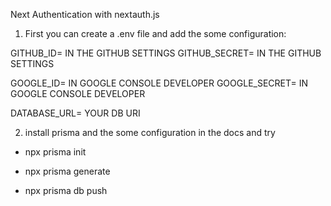 Next Authentication with nextauth.js

1. First you can create a .env file and add the some configuration:

GITHUB_ID= IN THE GITHUB SETTINGS
GITHUB_SECRET= IN THE GITHUB SETTINGS

GOOGLE_ID= IN GOOGLE CONSOLE DEVELOPER
GOOGLE_SECRET= IN GOOGLE CONSOLE DEVELOPER

DATABASE_URL= YOUR DB URI

2. install prisma and the some configuration in the docs and try

- npx prisma init

- npx prisma generate

- npx prisma db push

